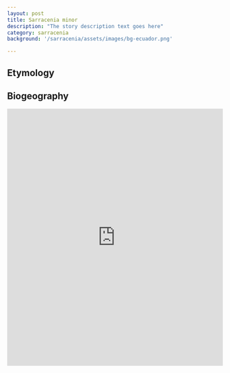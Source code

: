 ```yaml
---
layout: post
title: Sarracenia minor
description: "The story description text goes here"
category: sarracenia
background: '/sarracenia/assets/images/bg-ecuador.png'

---
```



## Etymology


## Biogeography

<iframe src="https://marco-barandun.github.io/cp-resource/expeditions/assets/maps/Sarracenia_minor.html" height="600px" width="100%" style="border:none;"></iframe>
